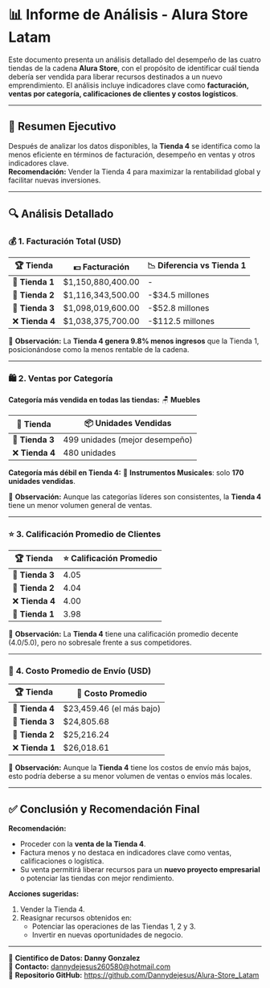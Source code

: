 # 📊 **Informe de Análisis - Alura Store Latam**

Este documento presenta un análisis detallado del desempeño de las cuatro tiendas de la cadena **Alura Store**, con el propósito de identificar cuál tienda debería ser vendida para liberar recursos destinados a un nuevo emprendimiento. El análisis incluye indicadores clave como **facturación, ventas por categoría, calificaciones de clientes y costos logísticos**.

---

## 📌 **Resumen Ejecutivo**
Después de analizar los datos disponibles, la **Tienda 4** se identifica como la menos eficiente en términos de facturación, desempeño en ventas y otros indicadores clave.  
**Recomendación:** Vender la Tienda 4 para maximizar la rentabilidad global y facilitar nuevas inversiones.

---

## 🔍 **Análisis Detallado**

### 💰 **1. Facturación Total (USD)**  
| 🏆 **Tienda**   | 💵 **Facturación**      | 📉 **Diferencia vs Tienda 1** |
|-----------------|------------------------|------------------------------|
| 🥇 **Tienda 1** | $1,150,880,400.00      | -                            |
| 🥈 **Tienda 2** | $1,116,343,500.00      | -$34.5 millones              |
| 🥉 **Tienda 3** | $1,098,019,600.00      | -$52.8 millones              |
| ❌ **Tienda 4** | $1,038,375,700.00      | -$112.5 millones             |

📌 **Observación:** La **Tienda 4 genera 9.8% menos ingresos** que la Tienda 1, posicionándose como la menos rentable de la cadena.

---

### 🛍️ **2. Ventas por Categoría**  
**Categoría más vendida en todas las tiendas:** 🪑 **Muebles**

| 🛒 **Tienda**   | 📦 **Unidades Vendidas** |
|-----------------|--------------------------|
| 🥇 **Tienda 3** | 499 unidades (mejor desempeño) |
| ❌ **Tienda 4** | 480 unidades             |

**Categoría más débil en Tienda 4:** 🎵 **Instrumentos Musicales**: solo **170 unidades vendidas**.

📌 **Observación:** Aunque las categorías líderes son consistentes, la **Tienda 4** tiene un menor volumen general de ventas.

---

### ⭐ **3. Calificación Promedio de Clientes**  
| 🏆 **Tienda**   | ⭐ **Calificación Promedio** |
|-----------------|-----------------------------|
| 🥇 **Tienda 3** | 4.05                        |
| 🥈 **Tienda 2** | 4.04                        |
| ❌ **Tienda 4** | 4.00                        |
| 🥉 **Tienda 1** | 3.98                        |

📌 **Observación:** La **Tienda 4** tiene una calificación promedio decente (4.0/5.0), pero no sobresale frente a sus competidores.

---

### 🚚 **4. Costo Promedio de Envío (USD)**  
| 🏆 **Tienda**   | 🚛 **Costo Promedio** |
|-----------------|-----------------------|
| 🥇 **Tienda 4** | $23,459.46 (el más bajo) |
| 🥈 **Tienda 3** | $24,805.68           |
| 🥉 **Tienda 2** | $25,216.24           |
| ❌ **Tienda 1** | $26,018.61           |

📌 **Observación:** Aunque la **Tienda 4** tiene los costos de envío más bajos, esto podría deberse a su menor volumen de ventas o envíos más locales.

---

## ✅ **Conclusión y Recomendación Final**  

**Recomendación:**  
- Proceder con la **venta de la Tienda 4**.  
- Factura menos y no destaca en indicadores clave como ventas, calificaciones o logística.  
- Su venta permitirá liberar recursos para un **nuevo proyecto empresarial** o potenciar las tiendas con mejor rendimiento.

**Acciones sugeridas:**  
1. Vender la Tienda 4.  
2. Reasignar recursos obtenidos en:  
   - Potenciar las operaciones de las Tiendas 1, 2 y 3.  
   - Invertir en nuevas oportunidades de negocio.

---

👤 **Cientifico de Datos: Danny Gonzalez**  
📧 **Contacto:** dannydejesus260580@hotmail.com  
🔗 **Repositorio GitHub:** https://github.com/Dannydejesus/Alura-Store_Latam

